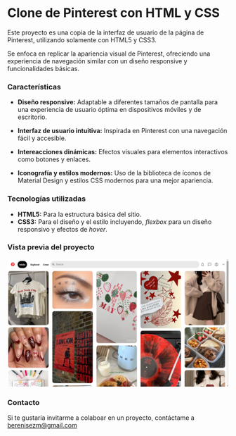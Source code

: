 # Clone de Pinterest con HTML y CSS
Este proyecto es una copia de la interfaz de usuario de la página de Pinterest, utilizando solamente con HTML5 y CSS3.

Se enfoca en replicar la apariencia visual de Pinterest, ofreciendo una experiencia de navegación similar con un diseño responsive y funcionalidades básicas.


### Características

* **Diseño responsive:** Adaptable a diferentes tamaños de pantalla para una experiencia de usuario óptima en dispositivos móviles y de escritorio.

* **Interfaz de usuario intuitiva:** Inspirada en Pinterest con una navegación fácil y accesible.

* **Intereacciones dinámicas:** Efectos visuales para elementos interactivos como botones y enlaces.

* **Iconografía y estilos modernos:**  Uso de la biblioteca de íconos de Material Design y estilos CSS modernos para una mejor apariencia.

### Tecnologías utilizadas
+ **HTML5:** Para la estructura básica del sitio.
+ **CSS3:** Para el diseño y el estilo incluyendo, _flexbox_ para un diseño responsivo y efectos de _hover_.

### Vista previa del proyecto
![Demo](images/pinterest_screen.png)

### Contacto
Si te gustaría invitarme a colaboar en un proyecto, contáctame a berenisezm@gmail.com

